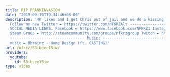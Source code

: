 ```yaml
---
title: RIP PRANKINVASION
date: "2019-09-15T10:34:46+08:00"
description: '4K likes and I get Chris out of jail and we do a kissing prank together
  Follow my new Twitter ► https://twitter.com/NFKRZAlt ---------------------------------
  SOCIAL MEDIA LINKS: Facebook ► https://www.facebook.com/NFKRZ1 Instagram ► https://instagram.com/roman_nfkrz/
  Steam Group ► http://steamcommunity.com/groups/nfkrzgroup Twitch ► http://www.twitch.tv/nfkrz
  --------------------------------- Music: --------------------------------- Outro
  music ► Bbrainz - Home Design (ft. CASTING)'
url: /nfkrz/S3ibcee15iw/
providers:
  youtube:
    id: S3ibcee15iw
type: video
---
```

